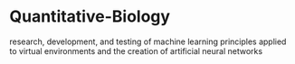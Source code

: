 # Quantitative-Biology
research, development, and testing of machine learning principles applied
to virtual environments and the creation of artificial neural networks
